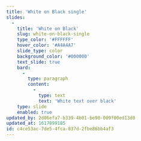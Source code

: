```yaml
---
title: 'White on Black single'
slides:
  -
    title: 'White on Black'
    slug: white-on-black-single
    type_color: '#FFFFFF'
    hover_color: '#A4A4A7'
    slide_type: color
    background_color: '#000000'
    text_slide: true
    bard:
      -
        type: paragraph
        content:
          -
            type: text
            text: 'White text over black'
    type: slide
    enabled: true
updated_by: 2d06efa7-b339-4b01-be90-009f00ed13d0
updated_at: 1617899185
id: c4ce53ac-7de5-4fca-837d-2fbe86bb4af3
---
```

